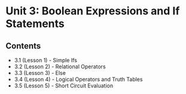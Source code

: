 # Unit 3: Boolean Expressions and If Statements

## Contents
- 3.1 (Lesson 1) - Simple Ifs
- 3.2 (Lesson 2) - Relational Operators
- 3.3 (Lesson 3) - Else
- 3.4 (Lesson 4) - Logical Operators and Truth Tables
- 3.5 (Lesson 5) - Short Circuit Evaluation
